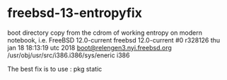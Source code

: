 # freebsd-13-entropyfix

boot directory copy from the cdrom of working entropy on modern notebook, i.e. FreeBSD 12.0-current freebsd 12.0-current #0 r328126 thu jan 18 18:13:19 utc 2018 boot@relengen3.nyi.freebsd.org /usr/obj/usr/src/i386.i386/sys/eneric i386


The best fix is to use : 
    pkg static 





